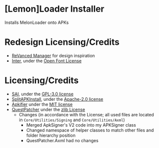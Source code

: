 # [Lemon]Loader Installer
Installs MelonLoader onto APKs

# Redesign Licensing/Credits
- [ReVanced Manager](https://github.com/ReVanced/revanced-manager) for design inspiration
- [Inter](https://fonts.google.com/specimen/Inter), under the [Open Font License](https://openfontlicense.org/)

# Licensing/Credits
- [SAI](https://github.com/Aefyr/SAI), under the [GPL-3.0 license](https://github.com/Aefyr/SAI/blob/master/LICENSE)
- [SplitAPKInstall](https://github.com/nkalra0123/splitapkinstall), under the [Apache-2.0 license](https://github.com/nkalra0123/splitapkinstall/blob/master/LICENSE)
- [Apkifier](https://github.com/emulamer/Apkifier) under the [MIT license](https://github.com/emulamer/Apkifier/blob/master/LICENSE)
- [QuestPatcher](https://github.com/Lauriethefish/QuestPatcher) under the [zlib License](https://github.com/Lauriethefish/QuestPatcher/blob/main/LICENSE)
  - Changes (in accordance with the License; all used files are located in `Core/Utilities/Signing` and `Core/Utilities/Axml`)
    - Merged ApkSigner's V2 code into my APKSigner class
    - Changed namespace of helper classes to match other files and folder hierarchy position
    - QuestPatcher.Axml had no changes